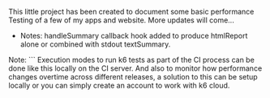 This little project has been created to  document some basic performance Testing of a few of my apps and website.
More updates will come...
  * Notes: handleSummary callback hook added to produce htmlReport alone or combined with stdout textSummary.



Note: ``` Execution modes to run k6 tests as part of the CI process can be done like this locally on the CI server. And also to monitor how performance changes overtime across different releases, a solution to this can be setup locally or you can simply create an account to work with k6 cloud. 